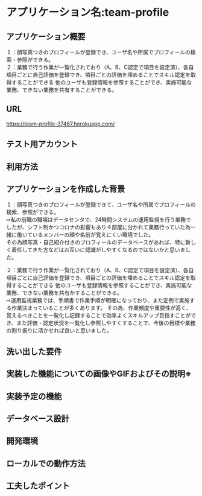 # アプリケーション名:team-profile
## アプリケーション概要
１：顔写真つきのプロフィールが登録でき、ユーザ名や所属でプロフィールの検索・参照ができる。  
２：業務で行う作業が一覧化されており（A、B、C認定で項目を設定済）、各自項目ごとに自己評価を登録でき、項目ごとの評価を埋めることでスキル認定を取得することができる
他のユーザも登録情報を参照することができ、実施可能な業務、できない業務を共有することができる。  

## URL
https://team-profile-37467.herokuapp.com/


## テスト用アカウント

## 利用方法


## アプリケーションを作成した背景
１：顔写真つきのプロフィールが登録できて、ユーザ名や所属でプロフィールの検索、参照ができる。  
⇨私の前職の職場はデータセンタで、24時間システムの運用監視を行う業務でしたが、シフト制かつコロナの影響もあり４部屋に分かれて業務行っていた為一緒に働いているメンバーの顔や名前が覚えにくい環境でした。  
その為顔写真・自己紹介付きのプロフィールのデータベースがあれば、特に新しく着任してきた方などはお互いに認識がしやすくなるのではないかと思いました。

２：業務で行う作業が一覧化されており（A、B、C認定で項目を設定済）、各自項目ごとに自己評価を登録でき、項目ごとの評価を埋めることでスキル認定を取得することができる
他のユーザも登録情報を参照することができ、実施可能な業務、できない業務を共有かすることができる。  
⇨運用監視業務では、手順書で作業手順が明確になっており、また定例で実施する作業決まっていることが多くあります。
その為、作業頻度や重要性が高く、覚えるべきことを一覧化し記録することで効率よくスキルアップ目指すことができ、また評価・認定状況を一覧化し参照しやすくすることで、今後の目標や業務の割り振りに活かせれば良いと思いました。

## 洗い出した要件

## 実装した機能についての画像やGIFおよびその説明※

## 実装予定の機能

## データベース設計

## 開発環境

## ローカルでの動作方法

## 工夫したポイント
